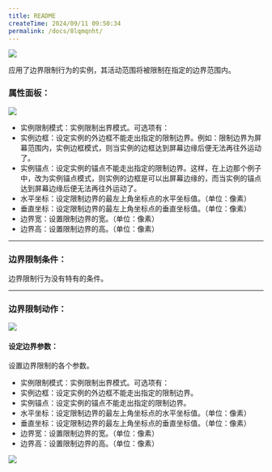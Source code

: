 ```yaml
---
title: README
createTime: 2024/09/11 09:50:34
permalink: /docs/8lqmqnht/
---
```

![](564d7dd767bd2.png)

应用了边界限制行为的实例，其活动范围将被限制在指定的边界范围内。

### 属性面板：
![](5636e53e4c768.png)
- 实例限制模式：实例限制出界模式。可选项有：
 - 实例边框：设定实例的外边框不能走出指定的限制边界。例如：限制边界为屏幕范围内，实例边框模式，则当实例的边框达到屏幕边缘后便无法再往外运动了。
 - 实例锚点：设定实例的锚点不能走出指定的限制边界。这样，在上边那个例子中，改为实例锚点模式，则实例的边框是可以出屏幕边缘的，而当实例的锚点达到屏幕边缘后便无法再往外运动了。
- 水平坐标：设定限制边界的最左上角坐标点的水平坐标值。（单位：像素）
- 垂直坐标：设定限制边界的最左上角坐标点的垂直坐标值。（单位：像素）
- 边界宽：设置限制边界的宽。（单位：像素）
- 边界高：设置限制边界的高。（单位：像素）


------------

### 边界限制条件：
边界限制行为没有特有的条件。

------------

### 边界限制动作：
![](5636e53e2629b.png)
#### 设定边界参数：
设置边界限制的各个参数。
- 实例限制模式：实例限制出界模式。可选项有：
 - 实例边框：设定实例的外边框不能走出指定的限制边界。
 - 实例锚点：设定实例的锚点不能走出指定的限制边界。
- 水平坐标：设定限制边界的最左上角坐标点的水平坐标值。（单位：像素）
- 垂直坐标：设定限制边界的最左上角坐标点的垂直坐标值。（单位：像素）
- 边界宽：设置限制边界的宽。（单位：像素）
- 边界高：设置限制边界的高。（单位：像素）

![](5636e53e405a3.png)